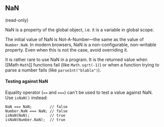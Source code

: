 ## NaN
(read-only)

NaN is a property of the global object, i.e. it is a variable in global scope.

The initial value of NaN is Not-A-Number—the same as the value of `Number.NaN`. In modern browsers, NaN is a non-configurable, non-writable property. Even when this is not the case, avoid overriding it.

It is rather rare to use NaN in a program. It is the returned value when [[Math `Math`]] functions fail (like `Math.sqrt(-1)`) or when a function trying to parse a number fails (like `parseInt("blabla")`).

#### Testing against NaN

Equality operator (`==` and `===`) can't be used to test a value against NaN. Use `isNaN()` instead:

	NaN === NaN;        // false
	Number.NaN === NaN; // false
	isNaN(NaN);         // true
	isNaN(Number.NaN);  // true



